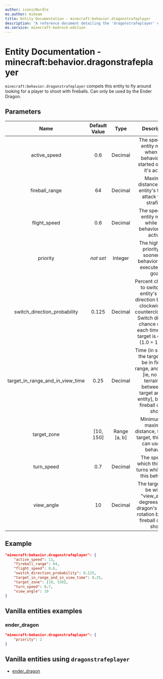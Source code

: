 ```yaml
---
author: iconicNurdle
ms.author: mikeam
title: Entity Documentation - minecraft:behavior.dragonstrafeplayer
description: "A reference document detailing the 'dragonstrafeplayer' entity goal"
ms.service: minecraft-bedrock-edition
---
```


# Entity Documentation - minecraft:behavior.dragonstrafeplayer

`minecraft:behavior.dragonstrafeplayer` compels this entity to fly around looking for a player to shoot with fireballs. Can only be used by the Ender Dragon.

## Parameters

| Name| Default Value| Type| Description |
|:-----------:|:-----------:|:-----------:|:-----------:|
| active_speed| 0.6| Decimal| The speed this entity moves when this behavior has started or while it's active. |
| fireball_range| 64| Decimal| Maximum distance of this entity's fireball attack while strafing. |
| flight_speed| 0.6| Decimal| The speed this entity moves while this behavior is not active. |
| priority|*not set*|Integer|The higher the priority, the sooner this behavior will be executed as a goal.|
| switch_direction_probability| 0.125| Decimal| Percent chance to to switch this entity's strafe direction between clockwise and counterclockwise. Switch direction chance occurs each time a new target is chosen (1.0 = 100%). |
| target_in_range_and_in_view_time| 0.25| Decimal| Time (in seconds) the target must be in fireball range, and in view [ie, no solid terrain in-between the target and this entity], before a fireball can be shot. |
| target_zone| [10, 150]| Range [a, b]| Minimum and maximum distance, from the target, this entity can use this behavior. |
| turn_speed| 0.7| Decimal| The speed at which this entity turns while using this behavior. |
| view_angle| 10| Decimal| The target must be within "view_angle" degrees of the dragon's current rotation before a fireball can be shot. |

## Example

```json
"minecraft:behavior.dragonstrafeplayer": {
    "active_speed": 11,
    "fireball_range": 64,
    "flight_speed": 0.6,
    "switch_direction_probability": 0.125,
    "target_in_range_and_in_view_time": 0.25,
    "target_zone": [10, 150],
    "turn_speed": 0.7,
    "view_angle": 10
}
```

## Vanilla entities examples

### ender_dragon

```json
"minecraft:behavior.dragonstrafeplayer": {
    "priority": 2
}
```

## Vanilla entities using `dragonstrafeplayer`

- [ender_dragon](../../../../Source/VanillaBehaviorPack_Snippets/entities/ender_dragon.md)
